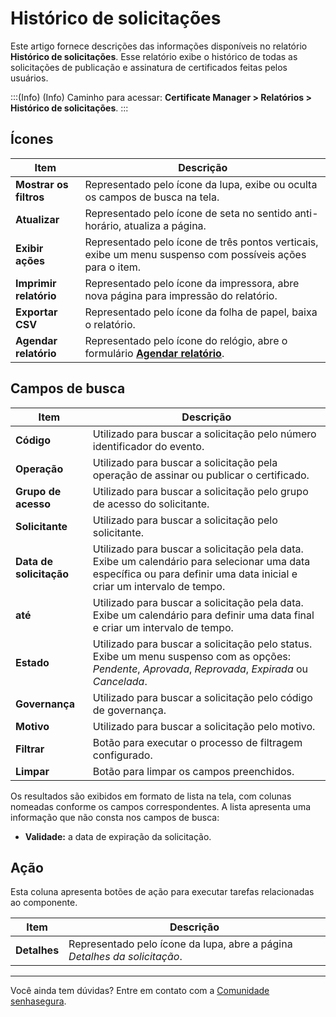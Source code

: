 # Histórico de solicitações

Este artigo fornece descrições das informações disponíveis no relatório **Histórico de solicitações**. Esse relatório exibe o histórico de todas as solicitações de publicação e assinatura de certificados feitas pelos usuários. 

:::(Info) (Info)
Caminho para acessar: **Certificate Manager > Relatórios > Histórico de solicitações**.
:::

## Ícones
| Item | Descrição |
| --- | --- |
|**Mostrar os filtros**|Representado pelo ícone da lupa, exibe ou oculta os campos de busca na tela.|
|**Atualizar**|Representado pelo ícone de seta no sentido anti-horário, atualiza a página.|
|**Exibir ações**|Representado pelo ícone de três pontos verticais, exibe um menu suspenso com possíveis ações para o item.|
|**Imprimir relatório**|Representado pelo ícone da impressora, abre nova página para impressão do relatório.|
|**Exportar CSV**|Representado pelo ícone da folha de papel, baixa o relatório.|
|**Agendar relatório**|Representado pelo ícone do relógio, abre o formulário **[Agendar relatório](/v3-32/docs/pt/general-information-how-to-issue-download-and-schedule-device-reports)**.|

## Campos de busca
| Item | Descrição |
| --- | --- |
| **Código** |Utilizado para buscar a solicitação pelo número identificador do evento.|
| **Operação** |Utilizado para buscar a solicitação pela operação de assinar ou publicar o certificado.|
| **Grupo de acesso** |Utilizado para buscar a solicitação pelo grupo de acesso do solicitante.| 
| **Solicitante** |Utilizado para buscar a solicitação pelo solicitante.|
| **Data de solicitação** |Utilizado para buscar a solicitação pela data. Exibe um calendário para selecionar uma data específica ou para definir uma data inicial e criar um intervalo de tempo.
| **até** |Utilizado para buscar a solicitação pela data. Exibe um calendário para definir uma data final e criar um intervalo de tempo.
| **Estado** |Utilizado para buscar a solicitação pelo status. Exibe um menu suspenso com as opções: *Pendente*, *Aprovada*, *Reprovada*, *Expirada* ou *Cancelada*.|
| **Governança** |Utilizado para buscar a solicitação pelo código de governança.|
| **Motivo** |Utilizado para buscar a solicitação pelo motivo.|
|**Filtrar**|Botão para executar o processo de filtragem configurado.|
|**Limpar**|Botão para limpar os campos preenchidos.|

Os resultados são exibidos em formato de lista na tela, com colunas nomeadas conforme os campos correspondentes. A lista apresenta uma informação que não consta nos campos de busca:
* **Validade:** a data de expiração da solicitação.

## Ação
Esta coluna apresenta botões de ação para executar tarefas relacionadas ao componente.

| Item | Descrição |
|---|---|
| **Detalhes** |Representado pelo ícone da lupa, abre a página *Detalhes da solicitação*.|
***
Você ainda tem dúvidas? Entre em contato com a [Comunidade senhasegura](https://community.senhasegura.io/).
